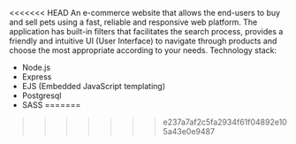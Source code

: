 <<<<<<< HEAD
An e-commerce website that allows the end-users to buy and sell pets using a fast, reliable and responsive web platform. 
The application has built-in filters that facilitates the search process, provides a friendly and intuitive UI (User Interface) to navigate through products and choose the most appropriate according to your needs. 
Technology stack: 
- Node.js 
- Express 
- EJS (Embedded JavaScript templating) 
- Postgresql 
- SASS
=======

>>>>>>> e237a7af2c5fa2934f61f04892e105a43e0e9487

